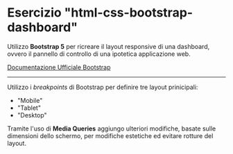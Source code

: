 # Esercizio "html-css-bootstrap-dashboard"

Utilizzo **Bootstrap 5** per ricreare il layout responsive di una dashboard, ovvero il pannello di controllo di una ipotetica applicazione web.

[Documentazione Ufficiale Bootstrap](https://getbootstrap.com/docs/5.3/getting-started/introduction/)

---
Utilizzo i *breakpoints* di Bootstrap per definire tre layout prinicipali: 
- "Mobile"
- "Tablet"
- "Desktop"

Tramite l'uso di **Media Queries** aggiungo ulteriori modifiche, basate sulle dimensioni dello schermo, per modifiche estetiche ed evitare rotture del layout.